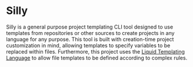 # Silly

Silly is a general purpose project templating CLI tool designed to use templates from repositories or other sources to create projects in any language for any purpose.
This tool is built with creation-time project customization in mind, allowing templates to specify variables to be replaced within files. Furthermore, this project uses
the [Liquid Templating Language](https://shopify.github.io/liquid/) to allow file templates to be defined according to complex rules.
